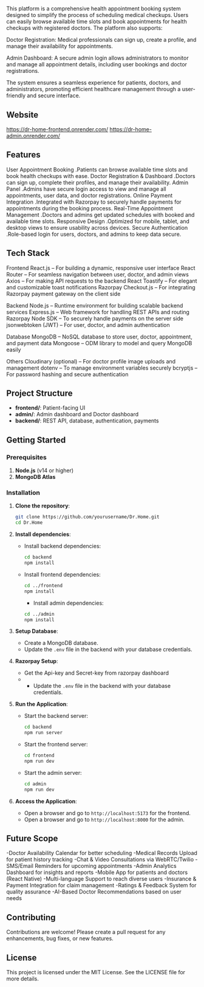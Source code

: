 # 

This platform is a comprehensive health appointment booking system designed to simplify the process of scheduling medical checkups. Users can easily browse available time slots and book appointments for health checkups with registered doctors. The platform also supports:

Doctor Registration: Medical professionals can sign up, create a profile, and manage their availability for appointments.

Admin Dashboard: A secure admin login allows administrators to monitor and manage all appointment details, including user bookings and doctor registrations.

The system ensures a seamless experience for patients, doctors, and administrators, promoting efficient healthcare management through a user-friendly and secure interface.

## Website
https://dr-home-frontend.onrender.com/
https://dr-home-admin.onrender.com/

## Features

User Appointment Booking
.Patients can browse available time slots and book health checkups with ease.
Doctor Registration & Dashboard
.Doctors can sign up, complete their profiles, and manage their availability.
Admin Panel
.Admins have secure login access to view and manage all appointments, user data, and doctor registrations.
Online Payment Integration
.Integrated with Razorpay to securely handle payments for appointments during the booking process.
Real-Time Appointment Management
.Doctors and admins get updated schedules with booked and available time slots.
Responsive Design
.Optimized for mobile, tablet, and desktop views to ensure usability across devices.
Secure Authentication
.Role-based login for users, doctors, and admins to keep data secure.

## Tech Stack

Frontend
React.js – For building a dynamic, responsive user interface
React Router – For seamless navigation between user, doctor, and admin views
Axios – For making API requests to the backend
React Toastify – For elegant and customizable toast notifications
Razorpay Checkout.js – For integrating Razorpay payment gateway on the client side

Backend
Node.js – Runtime environment for building scalable backend services
Express.js – Web framework for handling REST APIs and routing
Razorpay Node SDK – To securely handle payments on the server side
jsonwebtoken (JWT) – For user, doctor, and admin authentication

Database
MongoDB – NoSQL database to store user, doctor, appointment, and payment data
Mongoose – ODM library to model and query MongoDB easily

Others
Cloudinary (optional) – For doctor profile image uploads and management
dotenv – To manage environment variables securely
bcryptjs – For password hashing and secure authentication


## Project Structure

- **frontend/**: Patient-facing UI
- **admin/**: Admin dashboard and Doctor dashboard
- **backend/**:  REST API, database, authentication, payments

## Getting Started

### Prerequisites

1. **Node.js** (v14 or higher)
2. **MongoDB Atlas**

### Installation

1. **Clone the repository**:
    ```bash
    git clone https://github.com/yourusername/Dr.Home.git
    cd Dr.Home
    ```

2. **Install dependencies**:

    - Install backend dependencies:
      ```bash
      cd backend
      npm install
      ```

    - Install frontend dependencies:
      ```bash
      cd ../frontend
      npm install
      ```

      - Install admin dependencies:
      ```bash
      cd ../admin
      npm install
      ```

3. **Setup Database**:
    - Create a MongoDB database.
    - Update the `.env` file in the backend with your database credentials.

4. **Razorpay Setup**:
    - Get the Api-key and Secret-key from razorpay dashboard
    - - Update the `.env` file in the backend with your database credentials.

5. **Run the Application**:
    - Start the backend server:
      ```bash
      cd backend
      npm run server
      ```
    - Start the frontend server:
      ```bash
      cd frontend
      npm run dev
      ```
    - Start the admin server:
      ```bash
      cd admin
      npm run dev
      ```

6. **Access the Application**:
    - Open a browser and go to `http://localhost:5173` for the frontend.
    - Open a browser and go to `http://localhost:8000` for the admin.


## Future Scope

   -Doctor Availability Calendar for better scheduling
   -Medical Records Upload for patient history tracking
   -Chat & Video Consultations via WebRTC/Twilio
   -SMS/Email Reminders for upcoming appointments
   -Admin Analytics Dashboard for insights and reports
   -Mobile App for patients and doctors (React Native)
   -Multi-language Support to reach diverse users
   -Insurance & Payment Integration for claim management
   -Ratings & Feedback System for quality assurance 
   -AI-Based Doctor Recommendations based on user needs


## Contributing

Contributions are welcome! Please create a pull request for any enhancements, bug fixes, or new features.

## License

This project is licensed under the MIT License. See the LICENSE file for more details.
